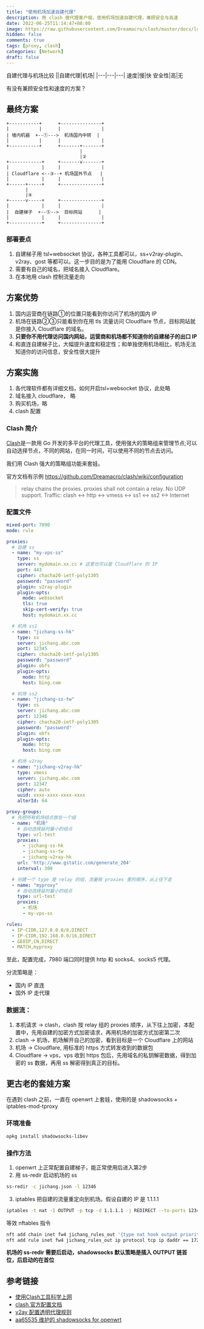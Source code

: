 ```yaml
---
title: "使用机场加速自建代理"
description: 用 clash 做代理客户端，使用机场加速自建代理，兼顾安全与高速
date: 2022-06-25T11:14:47+08:00
image: https://raw.githubusercontent.com/Dreamacro/clash/master/docs/logo.png
hidden: false
comments: true
tags: [proxy, clash]
categories: [Network]
draft: false
---
```


自建代理与机场比较
||自建代理|机场|
|---|---|---|
速度|慢|快
安全性|高|无

有没有兼顾安全性和速度的方案？

## 最终方案
```
+-----------+      +---------------+
|           |      |               |
| 墙内机器  +--①--->  机场国内中转  |
|           |      |               |
+-----------+      +-------+-------+
                           |
                           |②
+------------+     +-------v-------+
|            |     |               |
| Cloudflare <--③--+ 机场国外节点   |
|            |     |               |
+------+-----+     +---------------+
       |
       |④
+------v-----+     +---------------+
|            |     |               |
|  自建梯子  +--⑤-->  目标网站      |
|            |     |               |
+------------+     +---------------+
```



### 部署要点

1. 自建梯子用 tsl+websocket 协议，各种工具都可以，ss+v2ray-plugin、v2ray、gost 等都可以。这一步目的是为了能用 Cloudflare 的 CDN。
2. 需要有自己的域名，把域名接入 Cloudflare。
3. 在本地用 clash 控制流量走向

## 方案优势

1. 国内运营商在链路①的位置只能看到你访问了机场的国内 IP
2. 机场在链路②③只能看到你在用 tls 流量访问 Cloudflare 节点，目标网站就是你接入 Cloudflare 的域名。
3. **只要你不用代理访问国内网站，运营商和机场都不知道你的自建梯子的出口 IP**
4. 和直连自建梯子比，大幅提升速度和稳定性；和单独使用机场相比，机场无法知道你的访问信息，安全性很大提升



## 方案实施

1. 各代理软件都有详细文档，如何开启tsl+websocket 协议，此处略
2. 域名接入 cloudflare， 略
3. 购买机场，略
4. clash 配置

### Clash 简介

[Clash](https://github.com/Dreamacro/clash)是一款用 Go 开发的多平台的代理工具，使用强大的策略组来管理节点;可以自动选择节点，不同的网站，在同一时间，可以使用不同的节点去访问。


我们用 Clash 强大的策略组功能来套娃。

官方文档有示例 https://github.com/Dreamacro/clash/wiki/configuration
> relay chains the proxies. proxies shall not contain a relay. No UDP support.
> Traffic: clash <-> http <-> vmess <-> ss1 <-> ss2 <-> Internet

### 配置文件
```yaml
mixed-port: 7890
mode: rule

proxies:
  # 自建 ss
  - name: "my-vps-ss"
    type: ss
    server: mydomain.xx.cc # 这里也可以是 Cloudflare 的 IP
    port: 443
    cipher: chacha20-ietf-poly1305
    password: "password"
    plugin: v2ray-plugin
    plugin-opts:
      mode: websocket
      tls: true
      skip-cert-verify: true
      host: mydomain.xx.cc

  # 机场 ss1
  - name: "jichang-ss-hk"
    type: ss
    server: jichang.abc.com
    port: 12345
    cipher: chacha20-ietf-poly1305
    password: "password"
    plugin: obfs
    plugin-opts:
      mode: http
      host: bing.com

  # 机场 ss2
  - name: "jichang-ss-tw"
    type: ss
    server: jichang.abc.com
    port: 12346
    cipher: chacha20-ietf-poly1305
    password: "password"
    plugin: obfs
    plugin-opts:
      mode: http
      host: bing.com

  # 机场 v2ray
  - name: "jichang-v2ray-hk"
    type: vmess
    server: jichang.abc.com
    port: 12347
    cipher: auto
    uuid: xxxx-xxxx-xxxx-xxxx
    alterId: 64

proxy-groups:
  # 先把所有机场结点放在一个组
  - name: "机场"
    # 自动选择延时最小的结点
    type: url-test
    proxies:
      - jichang-ss-hk
      - jichang-ss-tw
      - jichang-v2ray-hk
    url: 'http://www.gstatic.com/generate_204'
    interval: 300

  # 创建一个 type 是 relay 的组，流量按 proxies 里的顺序，从上往下走
  - name: "myproxy"
    # 自动选择延时最小的结点
    type: url-test
    proxies:
      - 机场
      - my-vps-ss

rules:
  - IP-CIDR,127.0.0.0/8,DIRECT
  - IP-CIDR,192.168.0.0/16,DIRECT
  - GEOIP,CN,DIRECT
  - MATCH,myproxy

```

至此，配置完成，7980 端口同时提供 http 和 socks4、socks5 代理。

分流策略是：
- 国内 IP 直连
- 国外 IP 走代理

### 数据流：
1. 本机请求 -> clash，clash 按 relay 组的 proxies 顺序，从下往上加密，本配置中，先用自建的加密方式加密请求，再用机场的加密方式加密第二次
2. clash -> 机场，机场解开自己的加密，看到目标是一个 Cloudflare 上的网站
3. 机场 -> Cloudflare, 用标准的 https 方式转发收到的数据包
3. Cloudflare -> vps，vps 收到 https 包后，先用域名的私钥解密数据，得到加密的 ss 数据，再用 ss 解密得到真正的目标。

## 更古老的套娃方案
在遇到 clash 之前，一直在 openwrt 上套娃，使用的是 shadowsocks + iptables-mod-tproxy
### 环境准备
```bash
opkg install shadowsocks-libev
```
### 操作方法
1. openwrt 上正常配置自建梯子，能正常使用后进入第2步
2. 用 ss-redir 启动机场的 ss
  ```bash
  ss-redir -c jichang.json -l 12346
  ```
3. iptables 把自建的流量重定向到机场。假设自建的 IP 是 1.1.1.1
  ```bash
  iptables -t nat -I OUTPUT -p tcp -d 1.1.1.1 -j REDIRECT --to-ports 12346
  ```
  等效 nftables 指令
  ```bash
  nft add chain inet fw4 jichang_rules_out '{type nat hook output priority filter -2;}'
  nft add rule inet fw4 jichang_rules_out ip protocol tcp ip daddr == 172.67.134.143 redirect to :12346
  ```

  **机场的 ss-redir 需要后启动，shadowsocks 默认策略是插入 OUTPUT 链首位，后启动的在首位**

## 参考链接
- [使用Clash工具科学上网](https://wanchuan.top/e9430b8345c049f8afce602db5f5f773)
- [clash 官方配置文档](https://github.com/Dreamacro/clash/wiki/configuration)
- [v2ay 配置透明代理规则](https://guide.v2fly.org/app/tproxy.html#%E9%85%8D%E7%BD%AE%E9%80%8F%E6%98%8E%E4%BB%A3%E7%90%86%E8%A7%84%E5%88%99)
- [aa65535 维护的 shadowsocks for openwrt](http://openwrt-dist.sourceforge.net/)
